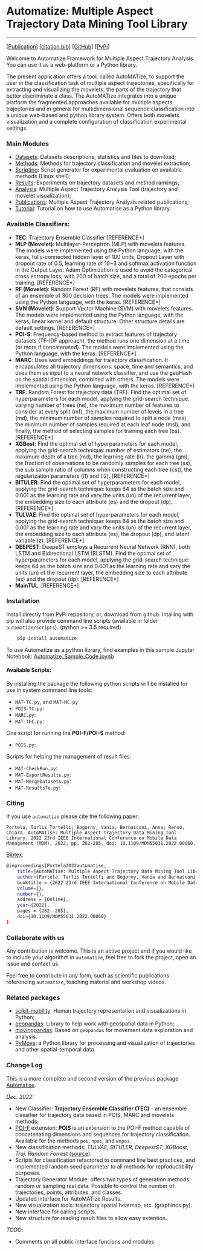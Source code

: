 # Automatize: Multiple Aspect Trajectory Data Mining Tool Library
---

\[[Publication](#)\] \[[citation.bib](citation.bib)\] \[[GitHub](https://github.com/ttportela/automatize)\] \[[PyPi](https://pypi.org/project/automatize/)\]


Welcome to Automatize Framework for Multiple Aspect Trajectory Analysis. You can use it as a web-platform or a Python library.

The present application offers a tool, called AutoMATize, to support the user in the classification task of multiple aspect trajectories, specifically for extracting and visualizing the movelets, the parts of the trajectory that better discriminate a class. The AutoMATize integrates into a unique platform the fragmented approaches available for multiple aspects trajectories and in general for multidimensional sequence classification into a unique web-based and python library system. Offers both movelets visualization and a complete configuration of classification experimental settings.

### Main Modules

- [Datasets](/datasets): Datasets descriptions, statistics and files to download;
- [Methods](/methods): Methods for trajectory classification and movelet extraction;
- [Scripting](/experiments): Script generator for experimental evaluation on available methods (Linux shell);
- [Results](/results): Experiments on trajectory datasets and method rankings;
- [Analysis](/analysis): Multiple Aspect Trajectory Analysis Tool (trajectory and movelet visualization);
- [Publications](/publications): Multiple Aspect Trajectory Analysis related publications;
- [Tutorial](/tutorial): Tutorial on how to use Automatise as a Python library.


### Available Classifiers:

* **TEC**: Trajectory Ensemble Classifier [REFERENCE*]
* **MLP (Movelet)**: Multilayer-Perceptron (MLP) with movelets features. The models were implemented using the Python language, with the keras, fully-connected hidden layer of 100 units, Dropout Layer with dropout rate of 0.5, learning rate of 10−3 and softmax activation function in the Output Layer. Adam Optimization is used to avoid the categorical cross entropy loss, with 200 of batch size, and a total of 200 epochs per training. [REFERENCE*]
* **RF (Movelet)**: Random Forest (RF) with movelets features, that consists of an ensemble of 300 decision trees. The models were implemented using the Python language, with the keras. [REFERENCE*]
* **SVN (Movelet)**: Support Vector Machine (SVM) with movelets features. The models were implemented using the Python language, with the keras, linear kernel and default structure. Other structure details are default settings. [REFERENCE*]
* **POI-S**: Frequency-based method to extract features of trajectory datasets (TF-IDF approach), the method runs one dimension at a time (or more if concatenated). The models were implemented using the Python language, with the keras. [REFERENCE*]
* **MARC**: Uses word embeddings for trajectory classification. It encapsulates all trajectory dimensions: space, time and semantics, and uses them as input to a neural network classifier, and use the geoHash on the spatial dimension, combined with others. The models were implemented using the Python language, with the keras. [REFERENCE*]
* **TRF**: Random Forest for trajectory data (TRF). Find the optimal set of hyperparameters for each model, applying the grid-search technique: varying number of trees (ne), the maximum number of features to consider at every split (mf), the maximum number of levels in a tree (md), the minimum number of samples required to split a node (mss), the minimum number of samples required at each leaf node (msl), and finally, the method of selecting samples for training each tree (bs). [REFERENCE*]
* **XGBost**: Find the optimal set of hyperparameters for each model, applying the grid-search technique:  number of estimators (ne), the maximum depth of a tree (md), the learning rate (lr), the gamma (gm), the fraction of observations to be randomly samples for each tree (ss), the sub sample ratio of columns when constructing each tree (cst), the regularization parameters (l1) and (l2). [REFERENCE*]
* **BITULER**: Find the optimal set of hyperparameters for each model, applying the grid-search technique: keeps 64 as the batch size and 0.001 as the learning rate and vary the units (un) of the recurrent layer, the embedding size to each attribute (es) and the dropout (dp). [REFERENCE*]
* **TULVAE**: Find the optimal set of hyperparameters for each model, applying the grid-search technique: keeps 64 as the batch size and 0.001 as the learning rate and vary the units (un) of the recurrent layer, the embedding size to each attribute (es), the dropout (dp), and latent variable (z). [REFERENCE*]
* **DEEPEST**: DeepeST employs a Recurrent Neural Network (RNN), both LSTM and Bidirectional LSTM (BLSTM). Find the optimal set of hyperparameters for each model, applying the grid-search technique: keeps 64 as the batch size and 0.001 as the learning rate and vary the units (un) of the recurrent layer, the embedding size to each attribute (es) and the dropout (dp). [REFERENCE*]
* **MainTUL**: [REFERENCE*]

### Installation

Install directly from PyPi repository, or, download from github. Intalling with pip will also provide command line scripts (available in folder `automatize/scripts`). (python >= 3.5 required)

```bash
    pip install automatize
```

To use Automatize as a python library, find examples in this sample Jupyter Notebbok: [Automatize_Sample_Code.ipynb](./assets/examples/Automatize_Sample_Code.ipynb)

#### Available Scripts:

By installing the package the following python scripts will be installed for use in system command line tools:

* `MAT-TC.py`, and `MAT-MC.py`
* `POIS-TC.py`:
* `MARC.py`:
* `MAT-TEC.py`:

One script for running the **POI-F/POI-S** method:

* `POIS.py`:

Scripts for helping the management of result files:

* `MAT-CheckRun.py`:
* `MAT-ExportResults.py`:
* `MAT-MergeDatasets.py`:
* `MAT-ResultsTo.py`:


### Citing

If you use `automatize` please cite the following paper:

    Portela, Tarlis Tortelli; Bogorny, Vania; Bernasconi, Anna; Renso, Chiara. AutoMATise: Multiple Aspect Trajectory Data Mining Tool Library. 2022 23rd IEEE International Conference on Mobile Data Management (MDM), 2022, pp. 282-285, doi: 10.1109/MDM55031.2022.00060.

[Bibtex](citation.bib):

```bash
@inproceedings{Portela2022automatise,
    title={AutoMATise: Multiple Aspect Trajectory Data Mining Tool Library},
    author={Portela, Tarlis Tortelli and Bogorny, Vania and Bernasconi, Anna and Renso, Chiara},
    booktitle = {2022 23rd IEEE International Conference on Mobile Data Management (MDM)},
    volume={},
    number={},
    address = {Online},
    year={2022},
    pages = {282--285},
    doi={10.1109/MDM55031.2022.00060}
}
```

### Collaborate with us

Any contribution is welcome. This is an active project and if you would like to include your algorithm in `automatize`, feel free to fork the project, open an issue and contact us.

Feel free to contribute in any form, such as scientific publications referencing `automatize`, teaching material and workshop videos.

### Related packages

- [scikit-mobility](https://github.com/scikit-mobility/scikit-mobility): Human trajectory representation and visualizations in Python;
- [geopandas](https://geopandas.org/en/stable/): Library to help work with geospatial data in Python;
- [movingpandas](https://anitagraser.github.io/movingpandas/): Based on `geopandas` for movement data exploration and analysis.
- [PyMove](https://github.com/InsightLab/PyMove): a Python library for processing and visualization of trajectories and other spatial-temporal data.

### Change Log

This is a more complete and second version of the previous package [Automatise](https://github.com/ttportela/automatise). 
 
*Dec. 2022:*
 - New Classifier: **Trajectory Ensemble Classifier (TEC)** - an ensemble classifier for trajectory data based in POIS, MARC and movelets methods;
 - [POI-F](https://doi.org/10.1145/3341105.3374045) extension: **POIS** is an extension to the POI-F method capable of concatenating dimensions and sequences for trajectory classification. Available for the methods `poi`, `npoi`, and `wnpoi`.
 - New classification methods: *TULVAE, BITULER, DeepestST, XGBoost, Traj. Random Forrest* ([source](https://github.com/nickssonfreitas/ICAART2021)).
 - Scripts for classification refactored to command line best practices, and implemented random seed parameter to all methods for reproductibility purposes.
 - Trajectory Generator Module: offers two types of generation methods: random or sampling real data. Possible to control the number of: trajectories, points, attributes, and classes.
 - Updated interface for AutoMATize Results.
 - New visualization tools: trajectory spatial heatmap, etc. (graphincs.py).
 - New interface for calling scripts.
 - New structure for reading result files to allow easy extention.
 
 *TODO*:
 - Comments on all public interface funcions and modules
